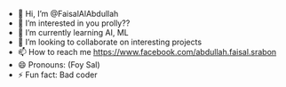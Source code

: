 - 👋 Hi, I’m @FaisalAlAbdullah
- 👀 I’m interested in you prolly??
- 🌱 I’m currently learning AI, ML
- 💞️ I’m looking to collaborate on interesting projects
- 📫 How to reach me https://www.facebook.com/abdullah.faisal.srabon
- 😄 Pronouns: (Foy Sal)
- ⚡ Fun fact: Bad coder

<!---
FaisalAlAbdullah/FaisalAlAbdullah is a ✨ special ✨ repository because its `README.md` (this file) appears on your GitHub profile.
You can click the Preview link to take a look at your changes.
--->
